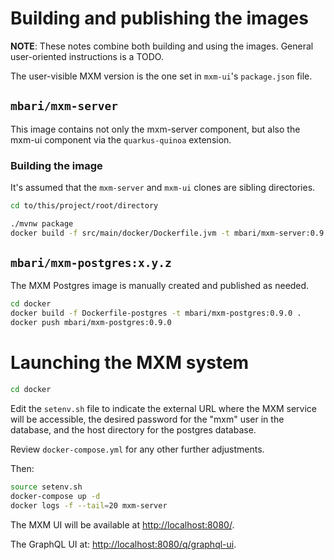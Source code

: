 # Building and publishing the images

**NOTE**: These notes combine both building and using the images.
General user-oriented instructions is a TODO.

The user-visible MXM version is the one set in `mxm-ui`'s `package.json` file.

## `mbari/mxm-server`

This image contains not only the mxm-server component,
but also the mxm-ui component via the `quarkus-quinoa` extension.

### Building the image

It's assumed that the `mxm-server` and `mxm-ui` clones are sibling directories.

```bash
cd to/this/project/root/directory

./mvnw package
docker build -f src/main/docker/Dockerfile.jvm -t mbari/mxm-server:0.9.0 .
```

## `mbari/mxm-postgres:x.y.z`

The MXM Postgres image is manually created and published as needed.

```bash
cd docker
docker build -f Dockerfile-postgres -t mbari/mxm-postgres:0.9.0 .
docker push mbari/mxm-postgres:0.9.0
```

# Launching the MXM system

```bash
cd docker
```

Edit the `setenv.sh` file to indicate
the external URL where the MXM service will be accessible,
the desired password for the "mxm" user in the database,
and the host directory for the postgres database.

Review `docker-compose.yml` for any other further adjustments.

Then:

```bash
source setenv.sh
docker-compose up -d
docker logs -f --tail=20 mxm-server
```

The MXM UI will be available at <http://localhost:8080/>.

The GraphQL UI at: <http://localhost:8080/q/graphql-ui>.

